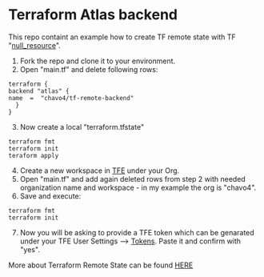 # Terraform Atlas backend
This repo containt an example how to create TF remote state with  TF "[null_resource](https://www.terraform.io/docs/provisioners/null_resource.html)".

1. Fork the repo and clone it to your environment.
2. Open "main.tf" and delete following rows:
```
terraform {
backend "atlas" {
name  =  "chavo4/tf-remote-backend"
  }
}
```
3. Now create a local "terraform.tfstate"
```
terraform fmt
terraform init
teraform apply
```
4. Create a new workspace in [TFE](https://app.terraform.io) under your Org.
5. Open "main.tf" and add again deleted rows from step 2 with needed organization name and workspace - in my example the org is "chavo4".
6. Save and execute:
```
terraform fmt
terraform init
```
7. Now you will be asking to provide a TFE token which can be genarated under your TFE User Settings --> [Tokens](https://app.terraform.io/app/settings/tokens). Paste it and confirm with "yes".

More about Terraform Remote State can be found [HERE](https://www.terraform.io/docs/state/remote.html) 
